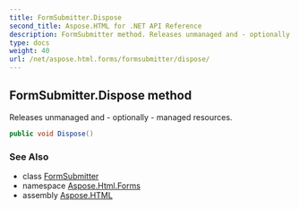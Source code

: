 ```yaml
---
title: FormSubmitter.Dispose
second_title: Aspose.HTML for .NET API Reference
description: FormSubmitter method. Releases unmanaged and - optionally - managed resources
type: docs
weight: 40
url: /net/aspose.html.forms/formsubmitter/dispose/
---
```

## FormSubmitter.Dispose method

Releases unmanaged and - optionally - managed resources.

```csharp
public void Dispose()
```

### See Also

* class [FormSubmitter](../)
* namespace [Aspose.Html.Forms](../../formsubmitter/)
* assembly [Aspose.HTML](../../../)
